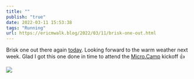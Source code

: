 ```yaml
---
title: ""
publish: "true"
date: 2022-03-11 15:53:38
tags: "Running"
url: https://ericmwalk.blog/2022/03/11/brisk-one-out.html
---
```


Brisk one out there again [today](http://www.strava.com/activities/6808336142). Looking forward to the warm weather next week. Glad I got this one done in time to attend the [Micro.Camp](https://micro.camp) kickoff 👍


![](https://ericmwalk.blog/uploads/2022/51336b9410.jpg)
